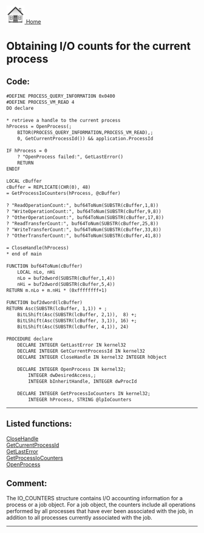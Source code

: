 [<img src="../images/home.png"> Home ](https://github.com/VFPX/Win32API)  

# Obtaining I/O counts for the current process

## Code:
```foxpro  
#DEFINE PROCESS_QUERY_INFORMATION 0x0400
#DEFINE PROCESS_VM_READ 4
DO declare

* retrieve a handle to the current process
hProcess = OpenProcess(;
	BITOR(PROCESS_QUERY_INFORMATION,PROCESS_VM_READ),;
	0, GetCurrentProcessId()) && application.ProcessId

IF hProcess = 0
	? "OpenProcess failed:", GetLastError()
	RETURN
ENDIF

LOCAL cBuffer
cBuffer = REPLICATE(CHR(0), 48)
= GetProcessIoCounters(hProcess, @cBuffer)

? "ReadOperationCount:", buf64ToNum(SUBSTR(cBuffer,1,8))
? "WriteOperationCount:", buf64ToNum(SUBSTR(cBuffer,9,8))
? "OtherOperationCount:", buf64ToNum(SUBSTR(cBuffer,17,8))
? "ReadTransferCount:", buf64ToNum(SUBSTR(cBuffer,25,8))
? "WriteTransferCount:", buf64ToNum(SUBSTR(cBuffer,33,8))
? "OtherTransferCount:", buf64ToNum(SUBSTR(cBuffer,41,8))

= CloseHandle(hProcess)
* end of main

FUNCTION buf64ToNum(cBuffer)
	LOCAL nLo, nHi
	nLo = buf2dword(SUBSTR(cBuffer,1,4))
	nHi = buf2dword(SUBSTR(cBuffer,5,4))
RETURN m.nLo + m.nHi * (0xffffffff+1)

FUNCTION buf2dword(lcBuffer)
RETURN Asc(SUBSTR(lcBuffer, 1,1)) + ;
	BitLShift(Asc(SUBSTR(lcBuffer, 2,1)),  8) +;
	BitLShift(Asc(SUBSTR(lcBuffer, 3,1)), 16) +;
	BitLShift(Asc(SUBSTR(lcBuffer, 4,1)), 24)

PROCEDURE declare
	DECLARE INTEGER GetLastError IN kernel32
	DECLARE INTEGER GetCurrentProcessId IN kernel32
	DECLARE INTEGER CloseHandle IN kernel32 INTEGER hObject

	DECLARE INTEGER OpenProcess IN kernel32;
		INTEGER dwDesiredAccess,;
		INTEGER bInheritHandle, INTEGER dwProcId

	DECLARE INTEGER GetProcessIoCounters IN kernel32;
		INTEGER hProcess, STRING @lpIoCounters  
```  
***  


## Listed functions:
[CloseHandle](../libraries/kernel32/CloseHandle.md)  
[GetCurrentProcessId](../libraries/kernel32/GetCurrentProcessId.md)  
[GetLastError](../libraries/kernel32/GetLastError.md)  
[GetProcessIoCounters](../libraries/kernel32/GetProcessIoCounters.md)  
[OpenProcess](../libraries/kernel32/OpenProcess.md)  

## Comment:
The IO_COUNTERS structure contains I/O accounting information for a process or a job object. For a job object, the counters include all operations performed by all processes that have ever been associated with the job, in addition to all processes currently associated with the job.  
  
***  

